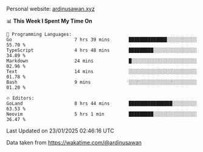 Personal website: [ardinusawan.xyz](https://ardinusawan.xyz)

<!--START_SECTION:waka-->
📊 **This Week I Spent My Time On** 

```text
💬 Programming Languages: 
Go                       7 hrs 39 mins       ██████████████░░░░░░░░░░░   55.70 % 
TypeScript               4 hrs 48 mins       █████████░░░░░░░░░░░░░░░░   34.89 % 
Markdown                 24 mins             █░░░░░░░░░░░░░░░░░░░░░░░░   02.96 % 
Text                     14 mins             ░░░░░░░░░░░░░░░░░░░░░░░░░   01.78 % 
Bash                     9 mins              ░░░░░░░░░░░░░░░░░░░░░░░░░   01.20 % 

🔥 Editors: 
GoLand                   8 hrs 44 mins       ████████████████░░░░░░░░░   63.53 % 
Neovim                   5 hrs 1 min         █████████░░░░░░░░░░░░░░░░   36.47 % 
```


 Last Updated on 23/01/2025 02:46:16 UTC
<!--END_SECTION:waka-->
Data taken from https://wakatime.com/@ardinusawan
